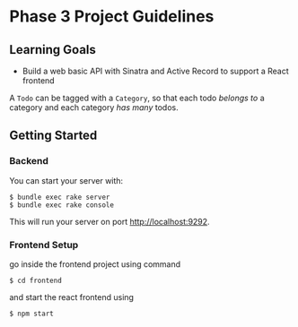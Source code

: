 # Phase 3 Project Guidelines

## Learning Goals

- Build a web basic API with Sinatra and Active Record to support a React
  frontend

A `Todo` can be tagged with a `Category`, so that each todo _belongs to_ a
category and each category _has many_ todos.

## Getting Started

### Backend

You can start your server with:

```console
$ bundle exec rake server
$ bundle exec rake console
```

This will run your server on port
[http://localhost:9292](http://localhost:9292).

### Frontend Setup

go inside the frontend project using  command

```console
$ cd frontend
```

and start the react frontend using

```console
$ npm start
```